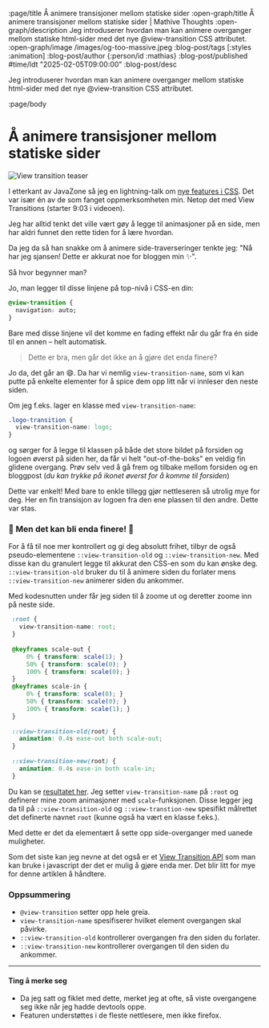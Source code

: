 :page/title Å animere transisjoner mellom statiske sider
:open-graph/title Å animere transisjoner mellom statiske sider | Mathive Thoughts
:open-graph/description Jeg introduserer hvordan man kan animere overganger mellom statiske html-sider
med det nye @view-transition CSS attributet.
:open-graph/image /images/og-too-massive.jpeg
:blog-post/tags [:styles :animation]
:blog-post/author {:person/id :mathias}
:blog-post/published #time/ldt "2025-02-05T09:00:00"
:blog-post/desc

Jeg introduserer hvordan man kan animere overganger mellom statiske html-sider
med det nye @view-transition CSS attributet.

:page/body

# Å animere transisjoner mellom statiske sider

<img src="/images/transition.webp" alt="View transition teaser">

I etterkant av JavaZone så jeg en lightning-talk om [nye features i
CSS](https://2024.javazone.no/program/34839cbc-fa7c-4450-b0ae-cd13f43dd86b). Det
var især én av de som fanget oppmerksomheten min. Netop det med View Transitions
(starter 9:03 i videoen).

Jeg har alltid tenkt det ville vært gøy å legge til animasjoner på en side, men
har aldri funnet den rette tiden for å lære hvordan.

Da jeg da så han snakke om å animere side-traverseringer tenkte jeg: "Nå har jeg
sjansen! Dette er akkurat noe for bloggen min ✨".

Så hvor begynner man?

Jo, man legger til disse linjene på top-nivå i CSS-en din:

```css
@view-transition {
  navigation: auto;
}
```

Bare med disse linjene vil det komme en fading effekt når du går fra én side til
en annen – helt automatisk.

> Dette er bra, men går det ikke an å gjøre det enda finere?

Jo da, det går an 😄. Da har vi nemlig `view-transition-name`, som vi kan putte
på enkelte elementer for å spice dem opp litt når vi innleser den neste siden.

Om jeg f.eks. lager en klasse med `view-transition-name`:

```css
.logo-transition {
  view-transition-name: logo;
}
```

og sørger for å legge til klassen på både det store bildet på forsiden og logoen
øverst på siden her, da får vi helt "out-of-the-boks" en veldig fin glidene
overgang. Prøv selv ved å gå frem og tilbake mellom forsiden og en bloggpost
(_du kan trykke på ikonet øverst for å komme til forsiden_)

Dette var enkelt! Med bare to enkle tillegg gjør nettleseren så utrolig mye for
deg. Her en fin transisjon av logoen fra den ene plassen til den andre. Dette
var stas.

### 🚀 Men det kan bli enda finere! 🚀

For å få til noe mer kontrollert og gi deg absolutt frihet, tilbyr de også
pseudo-elementene `::view-transition-old` og `::view-transition-new`. Med disse
kan du granulert legge til akkurat den CSS-en som du kan ønske deg.
`::view-transition-old` bruker du til å animere siden du forlater mens
`::view-transition-new` animerer siden du ankommer.

Med kodesnutten under får jeg siden til å zoome ut og deretter zoome inn på
neste side.

```css
 :root {
   view-transition-name: root;
 }
 
 @keyframes scale-out {
     0% { transform: scale(1); }
     50% { transform: scale(0); }
     100% { transform: scale(0); }
 }
 @keyframes scale-in {
     0% { transform: scale(0); }
     50% { transform: scale(0); }
     100% { transform: scale(1); }
 }
 
 ::view-transition-old(root) {
   animation: 0.4s ease-out both scale-out;
 }
 
 ::view-transition-new(root) {
   animation: 0.4s ease-in both scale-in;
 }
```

Du kan se [resultatet her](/view-transition-1/). Jeg setter
`view-transition-name` på `:root` og definerer mine zoom animasjoner med
`scale`-funksjonen. Disse legger jeg da til på `::view-transition-old` og
`::view-transtion-new` spesifikt målrettet det definerte navnet `root` (kunne
også ha vært en klasse f.eks.).

Med dette er det da elementært å sette opp side-overganger med uanede
muligheter.

Som det siste kan jeg nevne at det også er et [View Transition
API](https://developer.chrome.com/docs/web-platform/view-transitions) som man
kan bruke i javascript der det er mulig å gjøre enda mer. Det blir litt for mye
for denne artiklen å håndtere.

### Oppsummering

- `@view-transition` setter opp hele greia.
- `view-transition-name` spesifiserer hvilket element overgangen skal påvirke.
- `::view-transition-old` kontrollerer overgangen fra den siden du forlater.
- `::view-transition-new` kontrollerer overgangen til den siden du ankommer.

---

#### Ting å merke seg

- Da jeg satt og fiklet med dette, merket jeg at ofte, så viste overgangene seg
  ikke når jeg hadde devtools oppe.
- Featuren understøttes i de fleste nettlesere, men ikke firefox.
